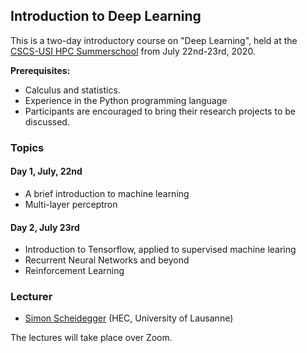 ## Introduction to Deep Learning

This is a two-day introductory course on "Deep Learning", held at the [CSCS-USI HPC Summerschool](https://github.com/eth-cscs/SummerSchool2020) from July 22nd-23rd, 2020.


**Prerequisites:** 

* Calculus and statistics. 
* Experience in the Python programming language
* Participants are encouraged to bring their research projects to be discussed.

### Topics

#### Day 1, July, 22nd
* A brief introduction to machine learning
* Multi-layer perceptron

#### Day 2, July 23rd
* Introduction to Tensorflow, applied to supervised machine learing 
* Recurrent Neural Networks and beyond
* Reinforcement Learning


### Lecturer
* [Simon Scheidegger](https://sites.google.com/site/simonscheidegger/) (HEC, University of Lausanne)


The lectures will take place over Zoom.
